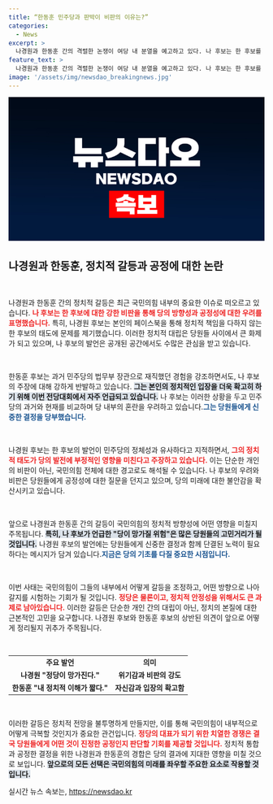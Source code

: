 ```yaml
---
title: “한동훈 민주당과 판박이 비판의 이유는?”
categories:
  - News
excerpt: >
  나경원과 한동훈 간의 격렬한 논쟁이 여당 내 분열을 예고하고 있다. 나 후보는 한 후보를 비판하며 당이 망가질 우려가 크다고 경고, 당원들에게 신중한 투표를 촉구했다. 이 갈등은 과연 국민의힘의 미래에 어떤 영향을 미칠까? 클릭해서 자세히 알아보세요!
feature_text: >
  나경원과 한동훈 간의 격렬한 논쟁이 여당 내 분열을 예고하고 있다. 나 후보는 한 후보를 비판하며 당이 망가질 우려가 크다고 경고, 당원들에게 신중한 투표를 촉구했다. 이 갈등은 과연 국민의힘의 미래에 어떤 영향을 미칠까? 클릭해서 자세히 알아보세요!
image: '/assets/img/newsdao_breakingnews.jpg'
---
```


<p><img src="/assets/img/newsdao_breakingnews.jpg" alt="implanttips 속보" /></p>

<h2 data-ke-size="size26">나경원과 한동훈, 정치적 갈등과 공정에 대한 논란</h2>

<p data-ke-size="size16">&nbsp;</p>

<p>나경원과 한동훈 간의 정치적 갈등은 최근 국민의힘 내부의 중요한 이슈로 떠오르고 있습니다. <b><span style="color: #ee2323;">나 후보는 한 후보에 대한 강한 비판을 통해 당의 방향성과 공정성에 대한 우려를 표명했습니다.</span></b> 특히, 나경원 후보는 본인의 페이스북을 통해 정치적 책임을 다하지 않는 한 후보의 태도에 문제를 제기했습니다. 이러한 정치적 대립은 당원들 사이에서 큰 화제가 되고 있으며, 나 후보의 발언은 공개된 공간에서도 수많은 관심을 받고 있습니다.</p>

<p data-ke-size="size16">&nbsp;</p>

<p>한동훈 후보는 과거 민주당의 법무부 장관으로 재직했던 경험을 강조하면서도, 나 후보의 주장에 대해 강하게 반발하고 있습니다. <b><span style="background-color: #21538527;">그는 본인의 정치적인 입장을 더욱 확고히 하기 위해 이번 전당대회에서 자주 언급되고 있습니다.</span></b> 나 후보는 이러한 상황을 두고 민주당의 과거와 현재를 비교하며 당 내부의 혼란을 우려하고 있습니다.<b><span style="color: #1a5490;">그는 당원들에게 신중한 결정을 당부했습니다.</span></b></p>

<p data-ke-size="size16">&nbsp;</p>

<p>나경원 후보는 한 후보의 발언이 민주당의 정체성과 유사하다고 지적하면서, <b><span style="color: #ee2323;">그의 정치적 태도가 당의 발전에 부정적인 영향을 미친다고 주장하고 있습니다.</span></b> 이는 단순한 개인의 비판이 아닌, 국민의힘 전체에 대한 경고로도 해석될 수 있습니다. 나 후보의 우려와 비판은 당원들에게 공정성에 대한 질문을 던지고 있으며, 당의 미래에 대한 불안감을 확산시키고 있습니다.</p>

<p data-ke-size="size16">&nbsp;</p>

<p>앞으로 나경원과 한동훈 간의 갈등이 국민의힘의 정치적 방향성에 어떤 영향을 미칠지 주목됩니다. <b><span style="background-color: #21538527;">특히, 나 후보가 언급한 "당이 망가질 위험"은 많은 당원들의 고민거리가 될 것입니다.</span></b> 나경원 후보의 발언에는 당원들에게 신중한 결정과 함께 단결된 노력이 필요하다는 메시지가 담겨 있습니다.<b><span style="color: #1a5490;">지금은 당의 기초를 다질 중요한 시점입니다.</span></b> </p>

<p data-ke-size="size16">&nbsp;</p>

<p>이번 사태는 국민의힘이 그들의 내부에서 어떻게 갈등을 조정하고, 어떤 방향으로 나아갈지를 시험하는 기회가 될 것입니다. <b><span style="color: #ee2323;">정당은 물론이고, 정치적 안정성을 위해서도 큰 과제로 남아있습니다.</span></b> 이러한 갈등은 단순한 개인 간의 대립이 아닌, 정치의 본질에 대한 근본적인 고민을 요구합니다. 나경원 후보와 한동훈 후보의 상반된 의견이 앞으로 어떻게 정리될지 귀추가 주목됩니다. </p>

<p data-ke-size="size16">&nbsp;</p>

<table style="width: 100%; border-collapse: collapse;">
    <tr>
        <td style="text-align: center; height: 17px;"><b>주요 발언</b></td>
        <td style="text-align: center; height: 17px;"><b>의미</b></td>
    </tr>
    <tr>
        <td style="text-align: center; height: 17px;"><b>나경원 "정당이 망가진다."</b></td>
        <td style="text-align: center; height: 17px;"><b>위기감과 비판의 강도</b></td>
    </tr>
    <tr>
        <td style="text-align: center; height: 17px;"><b>한동훈 "내 정치적 이해가 짧다."</b></td>
        <td style="text-align: center; height: 17px;"><b>자신감과 입장의 확고함</b></td>
    </tr>
</table>

<p data-ke-size="size16">&nbsp;</p>

<p>이러한 갈등은 정치적 전망을 불투명하게 만들지만, 이를 통해 국민의힘이 내부적으로 어떻게 극복할 것인지가 중요한 관건입니다. <b><span style="color: #ee2323;">정당의 대표가 되기 위한 치열한 경쟁은 결국 당원들에게 어떤 것이 진정한 공정인지 판단할 기회를 제공할 것입니다.</span></b> 정치적 통합과 공정한 결정을 위한 나경원과 한동훈의 경합은 당의 결과에 지대한 영향을 미칠 것으로 보입니다. <b><span style="background-color: #21538527;">앞으로의 모든 선택은 국민의힘의 미래를 좌우할 주요한 요소로 작용할 것입니다.</span></b></p>
실시간 뉴스 속보는, <a href="https://newsdao.kr" rel="dofollow">https://newsdao.kr</a>


